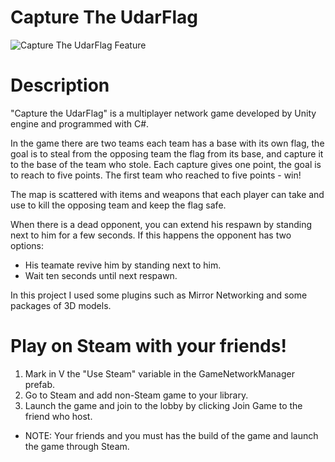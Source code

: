 # Capture The UdarFlag
![Capture The UdarFlag Feature](https://user-images.githubusercontent.com/76158235/119045163-c46a6380-b9c3-11eb-83e0-db3baabef6b7.jpg)

# Description

"Capture the UdarFlag" is a multiplayer network game developed by Unity engine and programmed with C#.

In the game there are two teams each team has a base with its own flag, the goal is to steal from the opposing team the flag from its base, and capture it to the base of the team who stole.
Each capture gives one point, the goal is to reach to five points.
The first team who reached to five points - win!

The map is scattered with items and weapons that each player can take and use to kill the opposing team and keep the flag safe.

When there is a dead opponent, you can extend his respawn by standing next to him for a few seconds.
If this happens the opponent has two options:
* His teamate revive him by standing next to him.
* Wait ten seconds until next respawn.

In this project I used some plugins such as Mirror Networking and some packages of 3D models.

# Play on Steam with your friends!

 1. Mark in V the "Use Steam" variable in the GameNetworkManager prefab.
 2. Go to Steam and add non-Steam game to your library.
 3. Launch the game and join to the lobby by clicking Join Game to the friend who host.

* NOTE: Your friends and you must has the build of the game and launch the game through Steam.
